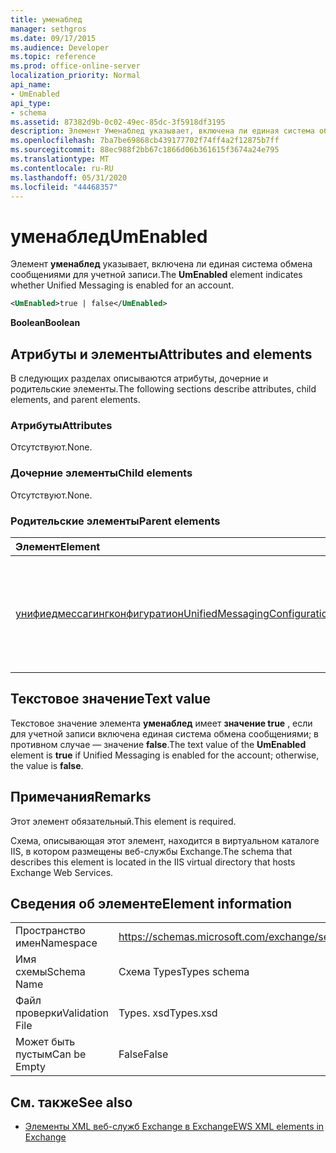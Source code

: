 ```yaml
---
title: уменаблед
manager: sethgros
ms.date: 09/17/2015
ms.audience: Developer
ms.topic: reference
ms.prod: office-online-server
localization_priority: Normal
api_name:
- UmEnabled
api_type:
- schema
ms.assetid: 87382d9b-0c02-49ec-85dc-3f5918df3195
description: Элемент Уменаблед указывает, включена ли единая система обмена сообщениями для учетной записи.
ms.openlocfilehash: 7ba7be69868cb439177702f74ff4a2f12875b7ff
ms.sourcegitcommit: 88ec988f2bb67c1866d06b361615f3674a24e795
ms.translationtype: MT
ms.contentlocale: ru-RU
ms.lasthandoff: 05/31/2020
ms.locfileid: "44468357"
---
```

# <a name="umenabled"></a><span data-ttu-id="91fa5-103">уменаблед</span><span class="sxs-lookup"><span data-stu-id="91fa5-103">UmEnabled</span></span>

<span data-ttu-id="91fa5-104">Элемент **уменаблед** указывает, включена ли единая система обмена сообщениями для учетной записи.</span><span class="sxs-lookup"><span data-stu-id="91fa5-104">The **UmEnabled** element indicates whether Unified Messaging is enabled for an account.</span></span> 
  
```XML
<UmEnabled>true | false</UmEnabled>
```

 <span data-ttu-id="91fa5-105">**Boolean**</span><span class="sxs-lookup"><span data-stu-id="91fa5-105">**Boolean**</span></span>
## <a name="attributes-and-elements"></a><span data-ttu-id="91fa5-106">Атрибуты и элементы</span><span class="sxs-lookup"><span data-stu-id="91fa5-106">Attributes and elements</span></span>

<span data-ttu-id="91fa5-107">В следующих разделах описываются атрибуты, дочерние и родительские элементы.</span><span class="sxs-lookup"><span data-stu-id="91fa5-107">The following sections describe attributes, child elements, and parent elements.</span></span>
  
### <a name="attributes"></a><span data-ttu-id="91fa5-108">Атрибуты</span><span class="sxs-lookup"><span data-stu-id="91fa5-108">Attributes</span></span>

<span data-ttu-id="91fa5-109">Отсутствуют.</span><span class="sxs-lookup"><span data-stu-id="91fa5-109">None.</span></span>
  
### <a name="child-elements"></a><span data-ttu-id="91fa5-110">Дочерние элементы</span><span class="sxs-lookup"><span data-stu-id="91fa5-110">Child elements</span></span>

<span data-ttu-id="91fa5-111">Отсутствуют.</span><span class="sxs-lookup"><span data-stu-id="91fa5-111">None.</span></span>
  
### <a name="parent-elements"></a><span data-ttu-id="91fa5-112">Родительские элементы</span><span class="sxs-lookup"><span data-stu-id="91fa5-112">Parent elements</span></span>

|<span data-ttu-id="91fa5-113">**Элемент**</span><span class="sxs-lookup"><span data-stu-id="91fa5-113">**Element**</span></span>|<span data-ttu-id="91fa5-114">**Описание**</span><span class="sxs-lookup"><span data-stu-id="91fa5-114">**Description**</span></span>|
|:-----|:-----|
|[<span data-ttu-id="91fa5-115">унифиедмессагингконфигуратион</span><span class="sxs-lookup"><span data-stu-id="91fa5-115">UnifiedMessagingConfiguration</span></span>](unifiedmessagingconfiguration.md) <br/> |<span data-ttu-id="91fa5-116">Содержит сведения о конфигурации службы для службы единой системы обмена сообщениями.</span><span class="sxs-lookup"><span data-stu-id="91fa5-116">Contains service configuration information for the Unified Messaging service.</span></span>  <br/> |
   
## <a name="text-value"></a><span data-ttu-id="91fa5-117">Текстовое значение</span><span class="sxs-lookup"><span data-stu-id="91fa5-117">Text value</span></span>

<span data-ttu-id="91fa5-118">Текстовое значение элемента **уменаблед** имеет **значение true** , если для учетной записи включена единая система обмена сообщениями; в противном случае — значение **false**.</span><span class="sxs-lookup"><span data-stu-id="91fa5-118">The text value of the **UmEnabled** element is **true** if Unified Messaging is enabled for the account; otherwise, the value is **false**.</span></span>
  
## <a name="remarks"></a><span data-ttu-id="91fa5-119">Примечания</span><span class="sxs-lookup"><span data-stu-id="91fa5-119">Remarks</span></span>

<span data-ttu-id="91fa5-120">Этот элемент обязательный.</span><span class="sxs-lookup"><span data-stu-id="91fa5-120">This element is required.</span></span>
  
<span data-ttu-id="91fa5-121">Схема, описывающая этот элемент, находится в виртуальном каталоге IIS, в котором размещены веб-службы Exchange.</span><span class="sxs-lookup"><span data-stu-id="91fa5-121">The schema that describes this element is located in the IIS virtual directory that hosts Exchange Web Services.</span></span>
  
## <a name="element-information"></a><span data-ttu-id="91fa5-122">Сведения об элементе</span><span class="sxs-lookup"><span data-stu-id="91fa5-122">Element information</span></span>

|||
|:-----|:-----|
|<span data-ttu-id="91fa5-123">Пространство имен</span><span class="sxs-lookup"><span data-stu-id="91fa5-123">Namespace</span></span>  <br/> |https://schemas.microsoft.com/exchange/services/2006/types  <br/> |
|<span data-ttu-id="91fa5-124">Имя схемы</span><span class="sxs-lookup"><span data-stu-id="91fa5-124">Schema Name</span></span>  <br/> |<span data-ttu-id="91fa5-125">Схема Types</span><span class="sxs-lookup"><span data-stu-id="91fa5-125">Types schema</span></span>  <br/> |
|<span data-ttu-id="91fa5-126">Файл проверки</span><span class="sxs-lookup"><span data-stu-id="91fa5-126">Validation File</span></span>  <br/> |<span data-ttu-id="91fa5-127">Types. xsd</span><span class="sxs-lookup"><span data-stu-id="91fa5-127">Types.xsd</span></span>  <br/> |
|<span data-ttu-id="91fa5-128">Может быть пустым</span><span class="sxs-lookup"><span data-stu-id="91fa5-128">Can be Empty</span></span>  <br/> |<span data-ttu-id="91fa5-129">False</span><span class="sxs-lookup"><span data-stu-id="91fa5-129">False</span></span>  <br/> |
   
## <a name="see-also"></a><span data-ttu-id="91fa5-130">См. также</span><span class="sxs-lookup"><span data-stu-id="91fa5-130">See also</span></span>



- [<span data-ttu-id="91fa5-131">Элементы XML веб-служб Exchange в Exchange</span><span class="sxs-lookup"><span data-stu-id="91fa5-131">EWS XML elements in Exchange</span></span>](ews-xml-elements-in-exchange.md)

